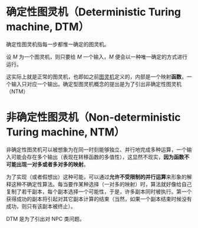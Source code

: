 # 确定性图灵机（Deterministic Turing machine, DTM）

确定性图灵机指每一步都惟一确定的图灵机。

设 $M$ 为一个图灵机，则只要给 $M$ 一个输入，$M$ 便会以一种唯一确定的方式进行运行。

这实际上就是正常的图灵机，也即如之前[图灵机](./1.html)定义的，内部是一个映射**函数**，一个输入只对应一个输出。确定型图灵机概念的提出是为了引出非确定性图灵机（NTM）


# 非确定性图灵机（Non-deterministic Turing machine, NTM）

非确定性图灵机可以被想象为在同一时刻能够独立、并行地完成多种运算，一个输入可能会存在多个输出（表现在转移函数的多值性），这显然不现实，**因为函数不可能出现一对多或者多对多的映射**。

为了实现（或者假想出）这种可能，可以通过**允许不受限制的并行运算**来形象的解释这种不确定性算法。每当要作某种选择（一对多的映射）时，算法就好像给自己复制了若干副本，每个副本选择一个可能性，于是，许多副本同时被执行。第一个获得成功的副本将引起对其它副本计算的结束（当然，如果一个副本结束时候没有成功，则只有该副本被终止）。

DTM 是为了引出对 NPC 类问题。